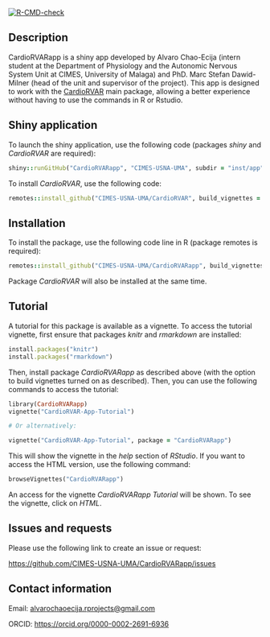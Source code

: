 <!-- badges: start -->
[![R-CMD-check](https://github.com/CIMES-USNA-UMA/CardioRVARapp/actions/workflows/R-CMD-check.yaml/badge.svg)](https://github.com/CIMES-USNA-UMA/CardioRVARapp/actions/workflows/R-CMD-check.yaml)
<!-- badges: end -->



## Description

CardioRVARapp is a shiny app developed by Alvaro Chao-Ecija (intern student at the 
Department of Physiology and the Autonomic Nervous System Unit at CIMES, University of
Malaga) and PhD. Marc Stefan Dawid-Milner (head of the unit and supervisor of the project). 
This app is designed to work with the [CardioRVAR](https://github.com/CIMES-USNA-UMA/CardioRVAR) main package,
allowing a better experience without having to use the commands in R or Rstudio.

## Shiny application

To launch the shiny application, use the following code (packages *shiny* and *CardioRVAR* are required):

```ruby
shiny::runGitHub("CardioRVARapp", "CIMES-USNA-UMA", subdir = "inst/app", launch.browser = TRUE)
```

To install *CardioRVAR*, use the following code:

```ruby
remotes::install_github("CIMES-USNA-UMA/CardioRVAR", build_vignettes = TRUE)
```

## Installation

To install the package, use the following code line in R (package remotes is required):

```ruby
remotes::install_github("CIMES-USNA-UMA/CardioRVARapp", build_vignettes = TRUE)
```

Package *CardioRVAR* will also be installed at the same time.

## Tutorial

A tutorial for this package is available as a vignette. To access the tutorial vignette,
first ensure that packages *knitr* and *rmarkdown* are installed:

```ruby
install.packages("knitr")
install.packages("rmarkdown")
```

Then, install package *CardioRVARapp* as described above (with the option to build vignettes turned on as
described). Then, you can use the following commands to access the tutorial:

```ruby
library(CardioRVARapp)
vignette("CardioRVAR-App-Tutorial")

# Or alternatively:

vignette("CardioRVAR-App-Tutorial", package = "CardioRVARapp")
```
This will show the vignette in the *help* section of *RStudio*. If you want to access
the HTML version, use the following command:

```ruby
browseVignettes("CardioRVARapp")
```

An access for the vignette *CardioRVARapp Tutorial* will be shown. To see the vignette, click on
*HTML*.

## Issues and requests

Please use the following link to create an issue or request:

https://github.com/CIMES-USNA-UMA/CardioRVARapp/issues

## Contact information

Email: alvarochaoecija.rprojects@gmail.com

ORCID: https://orcid.org/0000-0002-2691-6936

